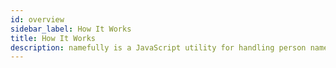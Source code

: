 ```yaml
---
id: overview
sidebar_label: How It Works
title: How It Works
description: namefully is a JavaScript utility for handling person names, including name titles and initials, in distinct formats.
---
```


